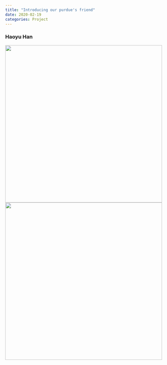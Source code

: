 ```yaml
---
title: "Introducing our purdue's friend"
date: 2020-02-19 
categories: Project
--- 
```


### Haoyu Han   
<div>
<img width=500 src="https://user-images.githubusercontent.com/28749734/74872653-a975f300-532b-11ea-8541-b6c3626d0927.jpg">
<img width=500 src="https://user-images.githubusercontent.com/28749734/74872655-aaa72000-532b-11ea-98bb-ffa11d7d687f.jpg">
</div>  

